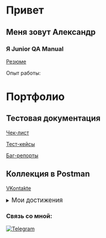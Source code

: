# Привет
## Меня зовут Александр
### Я Junior QA Manual


<a href="https://shepsi.hh.ru/resume/b0dd466eff0d2a6ce00039ed1f334873527261" rel="nofollow">Резюме</a>

Опыт работы:

# Портфолио
## Тестовая документация
<a href="https://docs.google.com/spreadsheets/d/1EfuC8Jb_Q4CXeDC1KaI1EaqCSmPP7was1c-4r00DkWA/edit?gid=1103595938#gid=1103595938" rel="nofollow">Чек-лист</a>

<a href="https://docs.google.com/spreadsheets/d/1EfuC8Jb_Q4CXeDC1KaI1EaqCSmPP7was1c-4r00DkWA/edit?gid=0#gid=0" rel="nofollow">Тест-кейсы</a>

<a href="https://docs.google.com/spreadsheets/d/1EfuC8Jb_Q4CXeDC1KaI1EaqCSmPP7was1c-4r00DkWA/edit?gid=335394616#gid=335394616" rel="nofollow">Баг-репорты</a>



## Коллекция в Postman
<a href="https://raw.githubusercontent.com/Sanek7163/Sanek7163/main/API%20%D0%92%D0%BA%D0%BE%D0%BD%D1%82%D0%B0%D0%BA%D1%82%D0%B5.postman_collection.json" rel="nofollow">VKontakte</a>

<details> 
<summary> <big> Мои достижения </big> </summary> 
<img name=pic src="https://s84vlx.storage.yandex.net/rdisk/52b68f1e7ba3da98f9e6b8a4224c370f11ef22aa646266df5864ed7353aaa6b6/66e19879/4lDLIazdOc2i29e_WX3I8qZpQikxYGFs913kcwA9GpiCQNEz_FJNV215bIX4nfRRiy_yziEJmy9x_uLmL5QoqQ==?uid=1031410725&filename=%D0%94%D0%B8%D0%BF%D0%BB%D0%BE%D0%BC.JPG&disposition=inline&hash=&limit=0&content_type=image%2Fjpeg&owner_uid=1031410725&fsize=113563&hid=3b1e173c0dd007ed31dd440775e5c268&media_type=image&tknv=v2&etag=2b023cab27f3be016bed20d4e355375f&ts=621d7d0cc5040&s=d312362dea3421eef7c78fba5248eef6c40b1225218f09ac886958f6b2e67d23&pb=U2FsdGVkX1_D1pgce6RRv6Qt8Ja84fCsGLSiGS5VRnxXnxSsWkVYTjj-vMO8fUO8sRgG4uKvw3bbAWQN-CxO5DBq--PNHaRu4S9_dXi1cRQ" width="200" height="100" border="0" alt="Сертификат">

<img name=pic src="https://s656sas.storage.yandex.net/rdisk/e1623afbbfb58411cea8e4337ae43c878351289dd34b243b034fb819ce00efe5/66e1907c/4lDLIazdOc2i29e_WX3I8vayxhmF1RQ4Bp6IJJtLYtpqxGzSa0xmAKnDjwDUUdXkckC1zRSxqSuNshgVbgU3sQ==?uid=1031410725&filename=%D0%A1%D0%B5%D1%80%D1%82%D0%B8%D1%84%D0%B8%D0%BA%D0%B0%D1%82.JPG&disposition=inline&hash=&limit=0&content_type=image%2Fjpeg&owner_uid=1031410725&fsize=55371&hid=141ec233966e878b15d9eda2831e959d&media_type=image&tknv=v2&etag=158caf41f7480308c8b94e869e809727&ts=621d756e81700&s=0fbe4e85ad98e5bbf1cc78cabfc1b4f2c8f1313ced3e34f033bf15643d43bd1f&pb=U2FsdGVkX19ZLFtGZXz-xvN1jNy_jGD5CYBMjhag0-MyatiHCuCP7zNOjw6_2Z3O5uzladdIsgFcdu9MYtuM6nnbNUUMTJnHmkci1c0VBA0" width="200" height="100" border="0" alt="Сертификат">
</details>

### Связь со мной:

[![Telegram](https://img.shields.io/badge/-Telegram-090909?style=for-the-badge&logo=telegram&logoColor=27A0D9)](https://t.me/conq71)